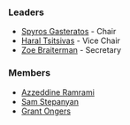 ### Leaders
* [Spyros Gasteratos](mailto:spyros.gasteratos@owasp.org) - Chair
* [Haral Tsitsivas](mailto:haral.tsitsivas@owasp.org) - Vice Chair
* [Zoe Braiterman](mailto:zoe.braiterman@owasp.org) - Secretary

### Members
* [Azzeddine Ramrami](mailto:azzeddine.ramrami@owasp.org)
* [Sam Stepanyan](mailto:sam.stepanyan@owasp.org)
* [Grant Ongers](mailto:grant.ongers@owasp.org)
